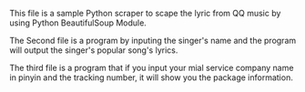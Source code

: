 This file is a sample Python scraper to scape the lyric from QQ music by using Python BeautifulSoup Module.

The Second file is a program by inputing the singer's name and the program will output the singer's popular song's lyrics.

The third file is a program that if you input your mial service company name in pinyin and the tracking number, it will show you the package information. 
